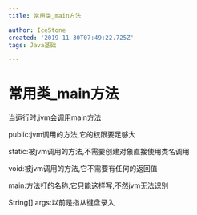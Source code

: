 ```yaml
---
title: 常用类_main方法

author: IceStone
created: '2019-11-30T07:49:22.725Z'
tags: Java基础

---
```


# 常用类_main方法

当运行时,jvm会调用main方法

public:jvm调用的方法,它的权限要足够大

static:被jvm调用的方法,不需要创建对象直接使用类名调用

void:被jvm调用的方法,它不需要有任何的返回值

main:方法打的名称,它只能这样写,不然jvm无法识别

String[] args:以前是指从键盘录入

